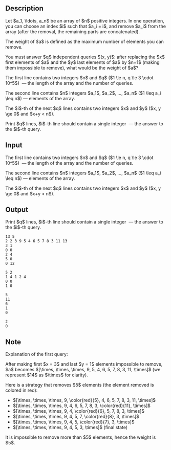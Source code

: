 ## Description

<div><p>Let $a_1, \ldots, a_n$ be an array of $n$ positive integers. In one operation, you can choose an index $i$ such that $a_i = i$, and remove $a_i$ from the array (after the removal, the remaining parts are concatenated).</p><p>The weight of $a$ is defined as the maximum number of elements you can remove.</p><p>You must answer $q$ independent queries $(x, y)$: after replacing the $x$ first elements of $a$ and the $y$ last elements of $a$ by $n+1$ (making them impossible to remove), what would be the weight of $a$?</p></div><div class="input-specification"><p>The first line contains two integers $n$ and $q$ ($1 \le n, q \le 3 \cdot 10^5$) &nbsp;— the length of the array and the number of queries.</p><p>The second line contains $n$ integers $a_1$, $a_2$, ..., $a_n$ ($1 \leq a_i \leq n$)&nbsp;— elements of the array.</p><p>The $i$-th of the next $q$ lines contains two integers $x$ and $y$ ($x, y \ge 0$ and $x+y &lt; n$).</p></div><div class="output-specification"><p>Print $q$ lines, $i$-th line should contain a single integer &nbsp;— the answer to the $i$-th query.</p></div>

## Input

<p>The first line contains two integers $n$ and $q$ ($1 \le n, q \le 3 \cdot 10^5$) &nbsp;— the length of the array and the number of queries.</p><p>The second line contains $n$ integers $a_1$, $a_2$, ..., $a_n$ ($1 \leq a_i \leq n$)&nbsp;— elements of the array.</p><p>The $i$-th of the next $q$ lines contains two integers $x$ and $y$ ($x, y \ge 0$ and $x+y &lt; n$).</p>

## Output

<p>Print $q$ lines, $i$-th line should contain a single integer &nbsp;— the answer to the $i$-th query.</p>





```input1
13 5
2 2 3 9 5 4 6 5 7 8 3 11 13
3 1
0 0
2 4
5 0
0 12
```




```input2
5 2
1 4 1 2 4
0 0
1 0
```




```output1
5
11
6
1
0
```




```output2
2
0
```



## Note

<p>Explanation of the first query:</p><p>After making first $x = 3$ and last $y = 1$ elements impossible to remove, $a$ becomes $[\times, \times, \times, 9, 5, 4, 6, 5, 7, 8, 3, 11, \times]$ (we represent $14$ as $\times$ for clarity).</p><p>Here is a strategy that removes $5$ elements (the element removed is colored in red):</p><ul> <li> $[\times, \times, \times, 9, \color{red}{5}, 4, 6, 5, 7, 8, 3, 11, \times]$ </li><li> $[\times, \times, \times, 9, 4, 6, 5, 7, 8, 3, \color{red}{11}, \times]$ </li><li> $[\times, \times, \times, 9, 4, \color{red}{6}, 5, 7, 8, 3, \times]$ </li><li> $[\times, \times, \times, 9, 4, 5, 7, \color{red}{8}, 3, \times]$ </li><li> $[\times, \times, \times, 9, 4, 5, \color{red}{7}, 3, \times]$ </li><li> $[\times, \times, \times, 9, 4, 5, 3, \times]$ (final state) </li></ul><p>It is impossible to remove more than $5$ elements, hence the weight is $5$.</p>
